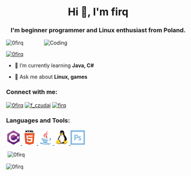 <h1 align="center">Hi 👋, I'm firq</h1>
<h3 align="center">I'm beginner programmer and Linux enthusiast from Poland.</h3>
<img align="right" alt="Coding" width="400" src="https://i.pinimg.com/originals/e4/26/70/e426702edf874b181aced1e2fa5c6cde.gif">

<p align="left"> <img src="https://komarev.com/ghpvc/?username=0firq&label=Profile%20views&color=0e75b6&style=flat" alt="0firq" /> </p>

<p align="left"> <a href="https://twitter.com/0firq" target="blank"><img src="https://img.shields.io/twitter/follow/0firq?logo=twitter&style=for-the-badge" alt="0firq" /></a> </p>

- 🌱 I’m currently learning **Java, C#**

- 💬 Ask me about **Linux, games**

<h3 align="left">Connect with me:</h3>
<p align="left">
<a href="https://twitter.com/0firq" target="blank"><img align="center" src="https://raw.githubusercontent.com/rahuldkjain/github-profile-readme-generator/master/src/images/icons/Social/twitter.svg" alt="0firq" height="30" width="40" /></a>
<a href="https://instagram.com/f_czudaj" target="blank"><img align="center" src="https://raw.githubusercontent.com/rahuldkjain/github-profile-readme-generator/master/src/images/icons/Social/instagram.svg" alt="f_czudaj" height="30" width="40" /></a>
<a href="https://www.youtube.com/c/firq" target="blank"><img align="center" src="https://raw.githubusercontent.com/rahuldkjain/github-profile-readme-generator/master/src/images/icons/Social/youtube.svg" alt="firq" height="30" width="40" /></a>
</p>

<h3 align="left">Languages and Tools:</h3>
<p align="left"> <a href="https://www.w3schools.com/cs/" target="_blank" rel="noreferrer"> <img src="https://raw.githubusercontent.com/devicons/devicon/master/icons/csharp/csharp-original.svg" alt="csharp" width="40" height="40"/> </a> <a href="https://www.w3.org/html/" target="_blank" rel="noreferrer"> <img src="https://raw.githubusercontent.com/devicons/devicon/master/icons/html5/html5-original-wordmark.svg" alt="html5" width="40" height="40"/> </a> <a href="https://www.java.com" target="_blank" rel="noreferrer"> <img src="https://raw.githubusercontent.com/devicons/devicon/master/icons/java/java-original.svg" alt="java" width="40" height="40"/> </a> <a href="https://www.linux.org/" target="_blank" rel="noreferrer"> <img src="https://raw.githubusercontent.com/devicons/devicon/master/icons/linux/linux-original.svg" alt="linux" width="40" height="40"/> </a> <a href="https://www.photoshop.com/en" target="_blank" rel="noreferrer"> <img src="https://raw.githubusercontent.com/devicons/devicon/master/icons/photoshop/photoshop-line.svg" alt="photoshop" width="40" height="40"/> </a> </p>

<p>&nbsp;<img align="center" src="https://github-readme-stats.vercel.app/api?username=0firq&show_icons=true&theme=dark&locale=en" alt="0firq" /></p>

<p><img align="center" src="https://github-readme-streak-stats.herokuapp.com/?user=0firq&theme=dark" alt="0firq" /></p>
